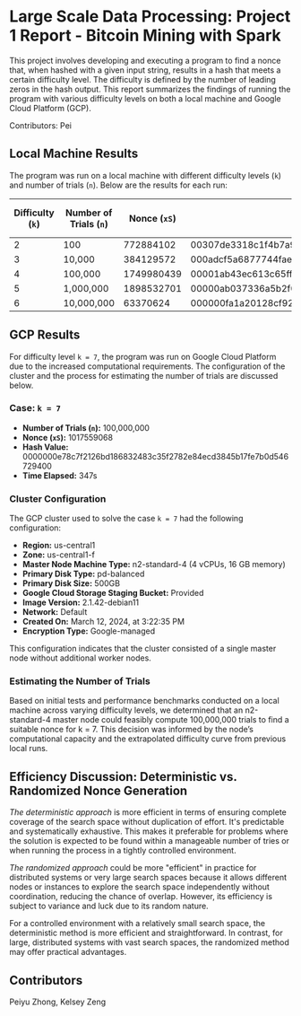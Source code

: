 # Large Scale Data Processing: Project 1 Report - Bitcoin Mining with Spark

This project involves developing and executing a program to find a nonce that, when hashed with a given input string, results in a hash that meets a certain difficulty level. The difficulty is defined by the number of leading zeros in the hash output. This report summarizes the findings of running the program with various difficulty levels on both a local machine and Google Cloud Platform (GCP).

Contributors: Pei

## Local Machine Results

The program was run on a local machine with different difficulty levels (`k`) and number of trials (`n`). Below are the results for each run:

| Difficulty (`k`) | Number of Trials (`n`) | Nonce (`xS`)         | Hash Value                                                        | Time Elapsed (s) |
|------------------|------------------------|----------------------|-------------------------------------------------------------------|------------------|
| 2                | 100                    | 772884102            | 00307de3318c1f4b7a96d79516b94658bb086a98a1d906f733afe0ed6b7cc80f | 1                |
| 3                | 10,000                 | 384129572            | 000adcf5a6877744faebfa88ff51bb42aa7aa57789135999869efc5d9912222f | 1                |
| 4                | 100,000                | 1749980439           | 00001ab43ec613c65ff2e9235ef2b15691c7bf3052c60239e4adaf23ac2055d2 | 1                |
| 5                | 1,000,000              | 1898532701           | 00000ab037336a5b2f0dbc6480b88e653db4f32981fd7f2691140337cc48e762 | 2                |
| 6                | 10,000,000             | 63370624             | 000000fa1a20128cf92d1e54dd4ea19246272c448dcfda8c3df87d49a7a23be4 | 4                |


## GCP Results

For difficulty level `k = 7`, the program was run on Google Cloud Platform due to the increased computational requirements. The configuration of the cluster and the process for estimating the number of trials are discussed below.

### Case: `k = 7`

- **Number of Trials (`n`):** 100,000,000
- **Nonce (`xS`):** 1017559068
- **Hash Value:** 0000000e78c7f2126bd186832483c35f2782e84ecd3845b17fe7b0d546729400
- **Time Elapsed:** 347s

### Cluster Configuration

The GCP cluster used to solve the case `k = 7` had the following configuration:

- **Region:** us-central1
- **Zone:** us-central1-f
- **Master Node Machine Type:** n2-standard-4 (4 vCPUs, 16 GB memory)
- **Primary Disk Type:** pd-balanced
- **Primary Disk Size:** 500GB
- **Google Cloud Storage Staging Bucket:** Provided
- **Image Version:** 2.1.42-debian11
- **Network:** Default
- **Created On:** March 12, 2024, at 3:22:35 PM
- **Encryption Type:** Google-managed

This configuration indicates that the cluster consisted of a single master node without additional worker nodes.

### Estimating the Number of Trials

Based on initial tests and performance benchmarks conducted on a local machine across varying difficulty levels, we determined that an n2-standard-4 master node could feasibly compute 100,000,000 trials to find a suitable nonce for k = 7. This decision was informed by the node’s computational capacity and the extrapolated difficulty curve from previous local runs.


## Efficiency Discussion: Deterministic vs. Randomized Nonce Generation

*The deterministic approach* is more efficient in terms of ensuring complete coverage of the search space without duplication of effort. It's predictable and systematically exhaustive. This makes it preferable for problems where the solution is expected to be found within a manageable number of tries or when running the process in a tightly controlled environment.

*The randomized approach* could be more "efficient" in practice for distributed systems or very large search spaces because it allows different nodes or instances to explore the search space independently without coordination, reducing the chance of overlap. However, its efficiency is subject to variance and luck due to its random nature.

For a controlled environment with a relatively small search space, the deterministic method is more efficient and straightforward. In contrast, for large, distributed systems with vast search spaces, the randomized method may offer practical advantages.


## Contributors
Peiyu Zhong, Kelsey Zeng
